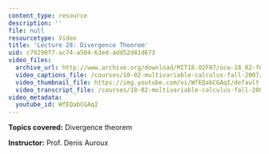 ```yaml
---
content_type: resource
description: ''
file: null
resourcetype: Video
title: 'Lecture 28: Divergence Theorem'
uid: c79290f7-ac74-a504-63ed-add52d41d673
video_files:
  archive_url: http://www.archive.org/download/MIT18.02F07/ocw-18_02-f07-lec28_300k.mp4
  video_captions_file: /courses/18-02-multivariable-calculus-fall-2007/c76649e4daf552468504191c70bf2678_WfEQabCGAqI.vtt
  video_thumbnail_file: https://img.youtube.com/vi/WfEQabCGAqI/default.jpg
  video_transcript_file: /courses/18-02-multivariable-calculus-fall-2007/4787b3f7449a9dd236e9a74b84ff5687_WfEQabCGAqI.pdf
video_metadata:
  youtube_id: WfEQabCGAqI
---
```


**Topics covered:** Divergence theorem

**Instructor:** Prof. Denis Auroux